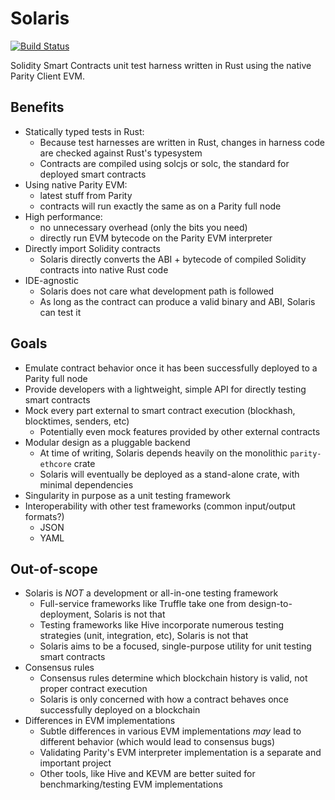 # Solaris

[![Build Status][travis-image]][travis-url]

[travis-image]: https://travis-ci.org/paritytech/sol-rs.svg?branch=master
[travis-url]: https://travis-ci.org/paritytech/sol-rs

Solidity Smart Contracts unit test harness written in Rust using the native Parity Client EVM.

## Benefits

+ Statically typed tests in Rust:
  - Because test harnesses are written in Rust, changes in harness code are checked against Rust's typesystem
  - Contracts are compiled using solcjs or solc, the standard for deployed smart contracts
+ Using native Parity EVM: 
  - latest stuff from Parity
  - contracts will run exactly the same as on a Parity full node
+ High performance:
  - no unnecessary overhead (only the bits you need)
  - directly run EVM bytecode on the Parity EVM interpreter
+ Directly import Solidity contracts
  - Solaris directly converts the ABI + bytecode of compiled Solidity contracts into native Rust code
+ IDE-agnostic
  - Solaris does not care what development path is followed
  - As long as the contract can produce a valid binary and ABI, Solaris can test it

## Goals

+ Emulate contract behavior once it has been successfully deployed to a Parity full node
+ Provide developers with a lightweight, simple API for directly testing smart contracts
+ Mock every part external to smart contract execution (blockhash, blocktimes, senders, etc)
  - Potentially even mock features provided by other external contracts
+ Modular design as a pluggable backend
  - At time of writing, Solaris depends heavily on the monolithic `parity-ethcore` crate
  - Solaris will eventually be deployed as a stand-alone crate, with minimal dependencies 
+ Singularity in purpose as a unit testing framework
+ Interoperability with other test frameworks (common input/output formats?)
  - JSON
  - YAML

## Out-of-scope

+ Solaris is _NOT_ a development or all-in-one testing framework
  - Full-service frameworks like Truffle take one from design-to-deployment, Solaris is not that
  - Testing frameworks like Hive incorporate numerous testing strategies (unit, integration, etc), Solaris is not that
  - Solaris aims to be a focused, single-purpose utility for unit testing smart contracts
+ Consensus rules
  - Consensus rules determine which blockchain history is valid, not proper contract execution
  - Solaris is only concerned with how a contract behaves once successfully deployed on a blockchain
+ Differences in EVM implementations
  - Subtle differences in various EVM implementations _*may*_ lead to different behavior (which would lead to consensus bugs)
  - Validating Parity's EVM interpreter implementation is a separate and important project
  - Other tools, like Hive and KEVM are better suited for benchmarking/testing EVM implementations 
